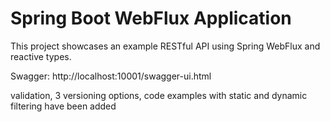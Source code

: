 # Spring Boot WebFlux Application

This project showcases an example RESTful API using Spring WebFlux and reactive types.

Swagger:
http://localhost:10001/swagger-ui.html


validation, 3 versioning options, code examples with static and dynamic filtering have been added